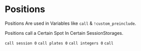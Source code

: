 # Positions

Positions Are used in Variables like `call` & `!custom_preinclude`.

Positions call a Certain Spot In Certain SessionStorages.

`call session 0`
`call plates 0`
`call integers 0`
`call`